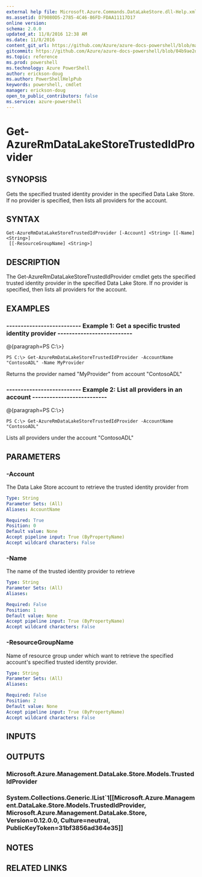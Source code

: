 ```yaml
---
external help file: Microsoft.Azure.Commands.DataLakeStore.dll-Help.xml
ms.assetid: D79080D5-2785-4C46-86FD-FDAA11117D17
online version: 
schema: 2.0.0
updated_at: 11/8/2016 12:38 AM
ms.date: 11/8/2016
content_git_url: https://github.com/Azure/azure-docs-powershell/blob/master/azureps-cmdlets-docs/ResourceManager/AzureRM.DataLakeStore/v3.1.0/Get-AzureRmDataLakeStoreTrustedIdProvider.md
gitcommit: https://github.com/Azure/azure-docs-powershell/blob/04b9ae2d1c44a3ada330f570237886794cede893/azureps-cmdlets-docs/ResourceManager/AzureRM.DataLakeStore/v3.1.0/Get-AzureRmDataLakeStoreTrustedIdProvider.md
ms.topic: reference
ms.prod: powershell
ms.technology: Azure PowerShell
author: erickson-doug
ms.author: PowerShellHelpPub
keywords: powershell, cmdlet
manager: erickson-doug
open_to_public_contributors: false
ms.service: azure-powershell
---
```


# Get-AzureRmDataLakeStoreTrustedIdProvider

## SYNOPSIS
Gets the specified trusted identity provider in the specified Data Lake Store.
If no provider is specified, then lists all providers for the account.

## SYNTAX

```
Get-AzureRmDataLakeStoreTrustedIdProvider [-Account] <String> [[-Name] <String>]
 [[-ResourceGroupName] <String>]
```

## DESCRIPTION
The Get-AzureRmDataLakeStoreTrustedIdProvider cmdlet gets the specified trusted identity provider in the specified Data Lake Store.
If no provider is specified, then lists all providers for the account.

## EXAMPLES

### --------------------------  Example 1: Get a specific trusted identity provider  --------------------------
@{paragraph=PS C:\\\>}

```
PS C:\> Get-AzureRmDataLakeStoreTrustedIdProvider -AccountName "ContosoADL" -Name MyProvider
```

Returns the provider named "MyProvider" from account "ContosoADL"

### --------------------------  Example 2: List all providers in an account  --------------------------
@{paragraph=PS C:\\\>}

```
PS C:\> Get-AzureRmDataLakeStoreTrustedIdProvider -AccountName "ContosoADL"
```

Lists all providers under the account "ContosoADL"

## PARAMETERS

### -Account
The Data Lake Store account to retrieve the trusted identity provider from

```yaml
Type: String
Parameter Sets: (All)
Aliases: AccountName

Required: True
Position: 0
Default value: None
Accept pipeline input: True (ByPropertyName)
Accept wildcard characters: False
```

### -Name
The name of the trusted identity provider to retrieve

```yaml
Type: String
Parameter Sets: (All)
Aliases: 

Required: False
Position: 1
Default value: None
Accept pipeline input: True (ByPropertyName)
Accept wildcard characters: False
```

### -ResourceGroupName
Name of resource group under which want to retrieve the specified account's specified trusted identity provider.

```yaml
Type: String
Parameter Sets: (All)
Aliases: 

Required: False
Position: 2
Default value: None
Accept pipeline input: True (ByPropertyName)
Accept wildcard characters: False
```

## INPUTS

## OUTPUTS

### Microsoft.Azure.Management.DataLake.Store.Models.TrustedIdProvider

### System.Collections.Generic.IList`1[[Microsoft.Azure.Management.DataLake.Store.Models.TrustedIdProvider, Microsoft.Azure.Management.DataLake.Store, Version=0.12.0.0, Culture=neutral, PublicKeyToken=31bf3856ad364e35]]

## NOTES

## RELATED LINKS

